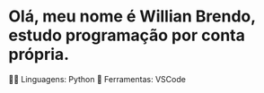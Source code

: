 <h1 align="rigth">Olá, meu nome é Willian Brendo, estudo programação por conta própria.</h1>
🧑‍💻 Linguagens: Python
💼 Ferramentas: VSCode

